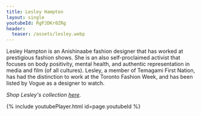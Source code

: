 ```yaml
---
title: Lesley Hampton
layout: single
youtubeId: RgPJDKr0ZRg
header:
  teaser: /assets/lesley.webp
---
```

Lesley Hampton is an Anishinaabe fashion designer that has worked at prestigious fashion shows. She is an also self-proclaimed activist that focuses on body positivity, mental health, and authentic representation in media and film (of all cultures). Lesley, a member of Temagami First Nation, has had the distinction to work at the Toronto Fashion Week, and has been listed by Vogue as a designer to watch.

*Shop Lesley's collection [here](https://lesleyhampton.com/collections/all-products).*

{% include youtubePlayer.html id=page.youtubeId %}